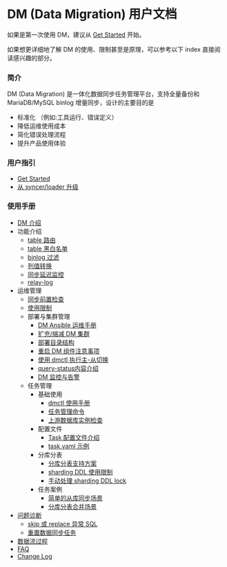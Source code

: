 DM (Data Migration) 用户文档
===

如果是第一次使用 DM，建议从 [Get Started](./get-started.md) 开始。

如果想更详细地了解 DM 的使用、限制甚至是原理，可以参考以下 index 直接阅读感兴趣的部分。


### 简介

DM (Data Migration) 是一体化数据同步任务管理平台，支持全量备份和 MariaDB/MySQL binlog 增量同步，设计的主要目的是
   - 标准化 （例如:工具运行、错误定义）
   - 降低运维使用成本
   - 简化错误处理流程
   - 提升产品使用体验

### 用户指引

- [Get Started](./get-started.md)
- [从 syncer/loader 升级](./upgrade-to-dm)

### 使用手册

- [DM 介绍](./overview.md)
- 功能介绍
    - [table 路由](./features/table-route.md)
    - [table 黑白名单](./features/black-white-list.md)
    - [binlog 过滤](./features/binlog-filter.md)
    - [列值转换](./features/column-mapping.md)
    - [同步延迟监控](./features/heartbeat.md)
    - [relay-log](./features/relay-log.md)
- 运维管理
    - [同步前置检查](./precheck.md)
    - [使用限制](./restrictions.md)
    - 部署与集群管理
        - [DM Ansible 运维手册](./maintenance/dm-ansible.md)
        - [扩充/缩减 DM 集群](./maintenance/scale-out.md)
        - [部署目录结构](./maintenance/directory-structure.md)
        - [重启 DM 组件注意事项](./maintenance/caution-for-restart-dm.md)
        - [使用 dmctl 执行主-从切换](./maintenance/master-slave-switch.md)
        - [query-status内容介绍](./maintenance/query-status.md)
        - [DM 监控与告警](./maintenance/metrics-alert.md)
    - 任务管理
        - 基础使用
            - [dmctl 使用手册](./task-handling/dmctl-manual.md)
            - [任务管理命令](./task-handling/task-commands.md)
            - [上游数据库实例检查](./task-handling/check-mysql.md)
        - 配置文件
            - [Task 配置文件介绍](./configuration/configuration.md)
            - [task.yaml 示例](./configuration/task.yaml)
        - 分库分表
            - [分库分表支持方案](./shard-table/merge-solution.md)
            - [sharding DDL 使用限制](./shard-table/restrictions.md)
            - [手动处理 sharding DDL lock](./shard-table/handle-DDL-lock.md)
        - 任务案例
            - [简单的从库同步场景](./use-cases/one-tidb-slave.md)
            - [分库分表合并场景](./use-cases/shard-merge.md)
- [问题诊断](./troubleshoot)
    - [skip 或 replace 异常 SQL](./troubleshoot/skip-replace-sqls.md)
    - [重置数据同步任务](./troubleshoot/reset-task.md)
- [数据流过程](./data-interaction-details.md)
- [FAQ](./FAQ.md)
- [Change Log](./change-log.md)
